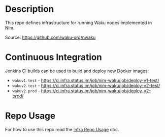 # Description

This repo defines infrastructure for running Waku nodes implemented in Nim.

Source: https://github.com/waku-org/nwaku

# Continuous Integration

Jenkins CI builds can be used to build and deploy new Docker images:

* `wakuv1.test` - https://ci.infra.status.im/job/nim-waku/job/deploy-v1-test/
* `wakuv2.test` - https://ci.infra.status.im/job/nim-waku/job/deploy-v2-test/
* `wakuv2.prod` - https://ci.infra.status.im/job/nim-waku/job/deploy-v2-prod/

# Repo Usage

For how to use this repo read the [Infra Repo Usage](https://github.com/status-im/infra-docs/blob/master/docs/general/ansible_terraform.md) doc.
